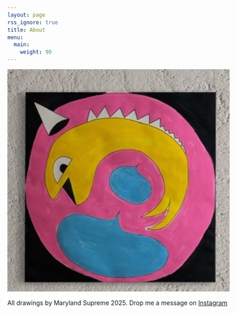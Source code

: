 ```yaml
---
layout: page
rss_ignore: true
title: About
menu:
  main:
    weight: 90
---
```


![Maryland Supreme](maryland-supreme-wip.JPG)

All drawings by Maryland Supreme 2025. Drop me a message on [Instagram](https://www.instagram.com/marylandsupreme/)